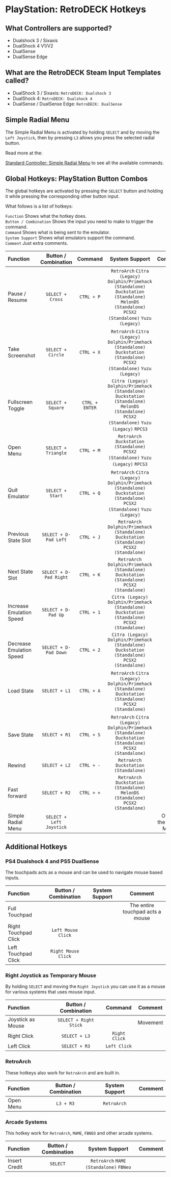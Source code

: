 # PlayStation: RetroDECK Hotkeys

## What Controllers are supported?

- Dualshock 3 / Sixaxis
- DualShock 4 V1/V2
- DualSense
- DualSense Edge

## What are the RetroDECK Steam Input Templates called?

- DualShock 3 / Sixaxis: `RetroDECK: Dualshock 3`
- DualShock 4: `RetroDECK: Dualshock 4`
- DualSense / DualSense Edge: `RetroDECK: DualSense`

##  Simple Radial Menu

The Simple Radial Menu is activated by holding `SELECT` and by moving the `Left Joystick`, then by pressing `L3` allows you press the selected radial button.

Read more at the:

[Standard Controller: Simple Radial Menu](radial-simple.md) to see all the available commands.

## Global Hotkeys: PlayStation Button Combos

The global hotkeys are activated by pressing the `SELECT`  button and holding it while pressing the corresponding other button input.

What follows is a list of hotkeys:

`Function` Shows what the hotkey does. <br>
`Button / Combination` Shows the input you need to make to trigger the command. <br>
`Command` Shows what is being sent to the emulator. <br>
`System Support` Shows what emulators support the command. <br>
`Comment` Just extra comments. <br>


| Function                 | Button / Combination|  Command      | System Support     |    Comment |
| :---                    | :---:               | :---:                 |       :---:          |  :---:     |
| Pause / Resume          |   `SELECT + Cross`          |   `CTRL + P`          | `RetroArch` `Citra (Legacy)` `Dolphin/Primehack (Standalone)`  `Duckstation (Standalone)` `MelonDS (Standalone)`  `PCSX2 (Standalone)`   `Yuzu (Legacy)`             |            |
| Take Screenshot         |   `SELECT + Circle`          |   `CTRL + X`          | `RetroArch` `Citra (Legacy)` `Dolphin/Primehack (Standalone)`  `Duckstation (Standalone)` `PCSX2 (Standalone)`    `Yuzu (Legacy)`           |            |
| Fullscreen Toggle      |   `SELECT + Square`          |   `CTRL + ENTER`      | `Citra (Legacy)` `Dolphin/Primehack (Standalone)`  `Duckstation (Standalone)` `MelonDS (Standalone)`  `PCSX2 (Standalone)`   `Yuzu (Legacy)`    `RPCS3`         |            |
| Open Menu               |  `SELECT + Triangle`         |   `CTRL + M`          | `RetroArch` `Duckstation (Standalone)` `PCSX2 (Standalone)`   `Yuzu (Legacy)`    `RPCS3`                    |
| Quit Emulator           |  `SELECT + Start`       |   `CTRL + Q`          |`RetroArch` `Citra (Legacy)` `Dolphin/Primehack (Standalone)`  `Duckstation (Standalone)` `PCSX2 (Standalone)`    `Yuzu (Legacy)`                                   |            | |
| Previous State Slot     |  `SELECT + D-Pad Left`  |   `CTRL + J`          | `RetroArch` `Dolphin/Primehack (Standalone)`  `Duckstation (Standalone)` `PCSX2 (Standalone)` |                    |            |
| Next State Slot         |  `SELECT + D-Pad Right` |   `CTRL + K`          | `RetroArch` `Dolphin/Primehack (Standalone)`  `Duckstation (Standalone)` `PCSX2 (Standalone)` |
| Increase Emulation Speed     |  `SELECT + D-Pad Up`  |   `CTRL + 1`          | `Citra (Legacy)` `Dolphin/Primehack (Standalone)`  `Duckstation (Standalone)` `PCSX2 (Standalone)` |                    |            |
| Decrease Emulation Speed         |  `SELECT + D-Pad Down` |   `CTRL + 2`          | `Citra (Legacy)` `Dolphin/Primehack (Standalone)`  `Duckstation (Standalone)` `PCSX2 (Standalone)` |                       |            |
| Load State              |  `SELECT + L1`          |   `CTRL + A`          | `RetroArch` `Citra (Legacy)` `Dolphin/Primehack (Standalone)`  `Duckstation (Standalone)` `PCSX2 (Standalone)`                           |            |
| Save State              |  `SELECT + R1`          |   `CTRL + S`          | `RetroArch` `Citra (Legacy)` `Dolphin/Primehack (Standalone)`  `Duckstation (Standalone)` `PCSX2 (Standalone)`                         |            |
| Rewind                  |  `SELECT + L2`          |   `CTRL + -`          | `RetroArch` `Duckstation (Standalone)`                     |            |
| Fast forward            |  `SELECT + R2`          |   `CTRL + +`          |  `RetroArch` `Duckstation (Standalone)` `MelonDS (Standalone)`  `PCSX2 (Standalone)`                                   |            |
| Simple Radial Menu      |  `SELECT + Left Joystick`    |                                                                                                   |            |       Opens the Radial Menu  |


## Additional Hotkeys

### PS4 Dualshock 4 and PS5 DualSense

The touchpads acts as a mouse and can be used to navigate mouse based inputs.

| Function                 | Button / Combination     | System Support     |    Comment |
| :---                    | :---:                    |       :---:          |  :---:     |
| Full Touchpad          |             |      |         The entire touchpad acts a mouse   |
| Right Touchpad Click         |  `Left Mouse Click`                |      |         |
| Left Touchpad Click         |  `Right Mouse Click`                |      |         |

### Right Joystick as Temporary Mouse

By holding `SELECT` and moving the `Right Joystick` you can use it as a mouse for various systems that uses mouse input.

| Function                 | Button / Combination| Command      | Comment     |
| :---                    | :---:               | :---:                 |       :---:          |
| Joystick as Mouse        |  `SELECT + Right Stick`           |            |   Movement  |
| Right Click        |  `SELECT + L3`          |   `Right Click`               |     |
| Left Click        |  `SELECT + R3`           |   `Left Click`            |     |

### RetroArch

These hotkeys also work for `RetroArch` and are built in.

| Function                 | Button / Combination     | System Support     |    Comment |
| :---                    | :---:                    |       :---:          |  :---:     |
| Open Menu               |  `L3 + R3`               |      `RetroArch`     |            |

### Arcade Systems

This hotkey work for `RetroArch`, `MAME`, `FBNEO` and other arcade systems.

| Function                 | Button / Combination     | System Support     |    Comment |
| :---                    | :---:                    |       :---:          |  :---:     |
| Insert Credit           |  `SELECT`                |     `RetroArch`  `MAME (Standalone)` `FBNeo`     |            |


